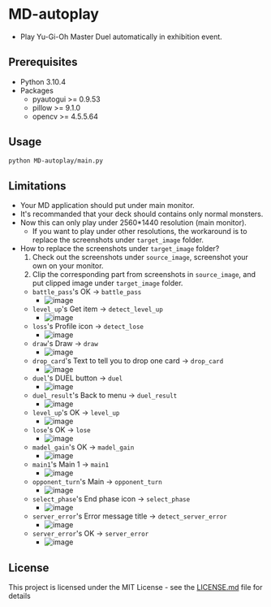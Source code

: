 # MD-autoplay
* Play Yu-Gi-Oh Master Duel automatically in exhibition event.
## Prerequisites
* Python 3.10.4
* Packages
  * pyautogui >= 0.9.53
  * pillow >= 9.1.0
  * opencv >= 4.5.5.64
## Usage
```bash
python MD-autoplay/main.py
```
## Limitations
* Your MD application should put under main monitor.
* It's recommanded that your deck should contains only normal monsters.
* Now this can only play under 2560\*1440 resolution (main monitor).
  * If you want to play under other resolutions, the workaround is to replace the screenshots under `target_image` folder.
* How to replace the screenshots under `target_image` folder?
  1. Check out the screenshots under `source_image`, screenshot your own on your monitor.
  2. Clip the corresponding part from screenshots in `source_image`, and put clipped image under `target_image` folder.
    * `battle_pass`'s OK -> `battle_pass`
      * ![image](https://user-images.githubusercontent.com/12276433/168253209-20b8ed19-ac12-4dcc-92a7-932d4985a97b.png)
    * `level_up`'s Get item -> `detect_level_up`
      * ![image](https://user-images.githubusercontent.com/12276433/168253408-4a0c3583-3d60-4498-8aea-efdc20d5c254.png)
    * `loss`'s Profile icon -> `detect_lose`
      * ![image](https://user-images.githubusercontent.com/12276433/168254087-ddfe46af-f207-49e6-9cca-08074f1edd9d.png)
    * `draw`'s Draw -> `draw`
      * ![image](https://user-images.githubusercontent.com/12276433/168253935-44fc4989-a4fb-41fd-bc63-6f8d31429dc5.png)
    * `drop_card`'s Text to tell you to drop one card -> `drop_card`
      * ![image](https://user-images.githubusercontent.com/12276433/168254254-ebf046eb-a7f1-449a-9235-8784432ebbaa.png)
    * `duel`'s DUEL button -> `duel`
      * ![image](https://user-images.githubusercontent.com/12276433/168254376-f1a79a1a-4bcd-4258-938d-39b8287e2ea0.png)
    * `duel_result`'s Back to menu -> `duel_result`
      * ![image](https://user-images.githubusercontent.com/12276433/168254596-1da5bc1a-e26f-4b63-9e15-fcd14b33184d.png)
    * `level_up`'s OK -> `level_up`
      * ![image](https://user-images.githubusercontent.com/12276433/168254702-af537191-37f3-49c3-98d0-e7f713d9aa09.png)
    * `lose`'s OK -> `lose`
      * ![image](https://user-images.githubusercontent.com/12276433/168254804-1181569a-c809-452f-899b-453fee4cf3b7.png)
    * `madel_gain`'s OK -> `madel_gain`
      * ![image](https://user-images.githubusercontent.com/12276433/168254892-1994a17f-536c-4cdd-b0b6-864b50efda71.png)
    * `main1`'s Main 1 -> `main1`
      * ![image](https://user-images.githubusercontent.com/12276433/168254996-61c02dd3-1279-4755-b816-cb5d578114ab.png)
    * `opponent_turn`'s Main -> `opponent_turn`
      * ![image](https://user-images.githubusercontent.com/12276433/168255207-2dd0e4b2-4409-4154-849f-ce8e3fa0eb65.png)
    * `select_phase`'s End phase icon -> `select_phase`
      * ![image](https://user-images.githubusercontent.com/12276433/168255334-96f182d3-1822-45ef-80c5-65c9c3c19063.png)
    * `server_error`'s Error message title -> `detect_server_error`
      * ![image](https://user-images.githubusercontent.com/12276433/168343161-59c904fd-6455-4f9f-8bae-e24a06f36c16.png)
    * `server_error`'s OK -> `server_error`
      * ![image](https://user-images.githubusercontent.com/12276433/168343540-0bca7f66-e893-4d6c-a08c-9453454c774e.png)
## License
This project is licensed under the MIT License - see the [LICENSE.md](LICENSE) file for details
